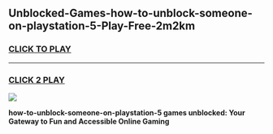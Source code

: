 
## Unblocked-Games-how-to-unblock-someone-on-playstation-5-Play-Free-2m2km
<h3>
<a href="https://premium76.site?title=how-to-unblock-someone-on-playstation-5&ref=18A1">CLICK TO PLAY</a></h3>
<hr>

<h3>
<a href="https://premium76.site?title=how-to-unblock-someone-on-playstation-5&ref=18A1">CLICK 2 PLAY</a>
  
</h3>

<a href="https://premium76.site?title=how-to-unblock-someone-on-playstation-5&ref=18A1"><img src="https://clearcache.store/games.png"></a>


**how-to-unblock-someone-on-playstation-5 games unblocked: Your Gateway to Fun and Accessible Online Gaming**

